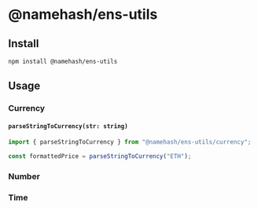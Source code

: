 # @namehash/ens-utils

## Install

```bash
npm install @namehash/ens-utils
```

## Usage

### Currency

#### `parseStringToCurrency(str: string)`

```ts
import { parseStringToCurrency } from "@namehash/ens-utils/currency";

const formattedPrice = parseStringToCurrency("ETH");
```

### Number

### Time
